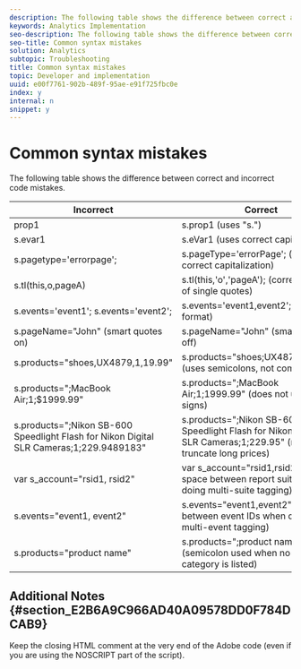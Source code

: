 ```yaml
---
description: The following table shows the difference between correct and incorrect code mistakes.
keywords: Analytics Implementation
seo-description: The following table shows the difference between correct and incorrect code mistakes.
seo-title: Common syntax mistakes
solution: Analytics
subtopic: Troubleshooting
title: Common syntax mistakes
topic: Developer and implementation
uuid: e00f7761-902b-489f-95ae-e91f725fbc0e
index: y
internal: n
snippet: y
---
```


# Common syntax mistakes

The following table shows the difference between correct and incorrect code mistakes.

|  Incorrect  | Correct  |
|---|---|
|  prop1  | s.prop1 (uses "s.")  |
|  s.evar1  | s.eVar1 (uses correct capitalization)  |
|  s.pagetype='errorpage';  | s.pageType='errorPage'; (uses correct capitalization)  |
|  s.tl(this,o,pageA)  | s.tl(this,'o','pageA'); (correct usage of single quotes)  |
|  s.events='event1'; s.events='event2';  | s.events='event1,event2'; (correct format)  |
|  s.pageName="John" (smart quotes on)  | s.pageName="John" (smart quotes off)  |
|  s.products="shoes,UX4879,1,19.99"  | s.products="shoes;UX4879;1;19.99" (uses semicolons, not commas)  |
|  s.products=";MacBook Air;1;$1999.99"  | s.products=";MacBook Air;1;1999.99" (does not use dollar signs)  |
|  s.products=";Nikon SB-600 Speedlight Flash for Nikon Digital SLR Cameras;1;229.9489183"  | s.products=";Nikon SB-600 Speedlight Flash for Nikon Digital SLR Cameras;1;229.95" (round or truncate long prices)  |
|  var s_account="rsid1, rsid2"  | var s_account="rsid1,rsid2" (no space between report suite IDs when doing multi-suite tagging)  |
|  s.events="event1, event2"  | s.events="event1,event2" (no space between event IDs when doing multi-event tagging)  |
|  s.products="product name"  | s.products=";product name" (semicolon used when no product category is listed)  |

## Additional Notes {#section_E2B6A9C966AD40A09578DD0F784DCAB9}

Keep the closing HTML comment at the very end of the Adobe code (even if you are using the NOSCRIPT part of the script). 
